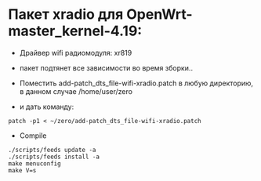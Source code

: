 # Пакет xradio для OpenWrt-master_kernel-4.19:
* Дрaйвер wifi радиомодуля: xr819
* пакет подтянет все зависимости во время зборки..

* Поместить add-patch_dts_file-wifi-xradio.patch в любую директорию, в данном случае /home/user/zero
* и дать команду:
```
patch -p1 < ~/zero/add-patch_dts_file-wifi-xradio.patch
```

* Compile
```
./scripts/feeds update -a
./scripts/feeds install -a
make menuconfig
make V=s
```

